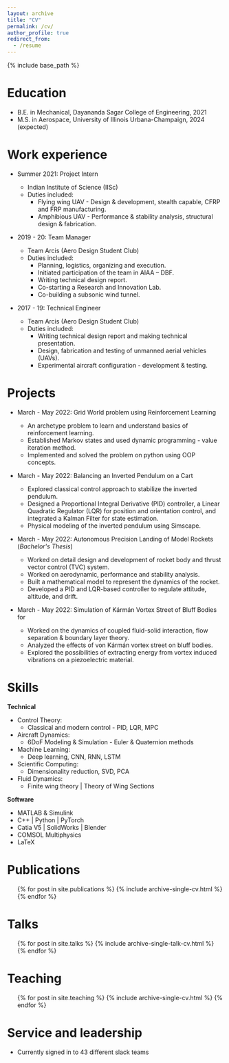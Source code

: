 ```yaml
---
layout: archive
title: "CV"
permalink: /cv/
author_profile: true
redirect_from:
  - /resume
---
```


{% include base_path %}

Education
======
* B.E. in Mechanical, Dayananda Sagar College of Engineering, 2021
* M.S. in Aerospace, University of Illinois Urbana-Champaign, 2024 (expected)
<!---* Ph.D in Version Control Theory, GitHub University, 2018 (expected)--->

Work experience
======
* Summer 2021: Project Intern
  * Indian Institute of Science (IISc)
  * Duties included: 
    - Flying wing UAV - Design & development, stealth capable, CFRP and FRP manufacturing.
    - Amphibious UAV - Performance & stability analysis, structural design & fabrication.

* 2019 - 20: Team Manager
  * Team Arcis (Aero Design Student Club)
  * Duties included: 
    - Planning, logistics, organizing and execution.
    - Initiated participation of the team in AIAA – DBF. 
    - Writing technical design report.
    - Co-starting a Research and Innovation Lab.
    - Co-building a subsonic wind tunnel.

* 2017 - 19: Technical Engineer
  * Team Arcis (Aero Design Student Club)
  * Duties included:  
    - Writing technical design report and making technical presentation.
    - Design, fabrication and testing of unmanned aerial vehicles (UAVs).
    - Experimental aircraft configuration - development & testing.

Projects
======
* March - May 2022: Grid World problem using Reinforcement Learning
  * An archetype problem to learn and understand basics of reinforcement learning.
  * Established Markov states and used dynamic programming - value iteration method.
  * Implemented and solved the problem on python using OOP concepts.

* March - May 2022: Balancing an Inverted Pendulum on a Cart
  * Explored classical control approach to stabilize the inverted pendulum.
  * Designed a Proportional Integral Derivative (PID) controller, a Linear Quadratic Regulator (LQR) for
    position and orientation control, and integrated a Kalman Filter for state estimation. 
  * Physical modeling of the inverted pendulum using Simscape.

* March - May 2022: Autonomous Precision Landing of Model Rockets  
  (*Bachelor's Thesis*)
  * Worked on detail design and development of rocket body and thrust vector control (TVC) system.
  * Worked on aerodynamic, performance and stability analysis.
  * Built a mathematical model to represent the dynamics of the rocket.
  * Developed a PID and LQR-based controller to regulate attitude, altitude, and drift.

* March - May 2022: Simulation of Kármán Vortex Street of Bluff Bodies for
  * Worked on the dynamics of coupled fluid-solid interaction, flow separation & boundary layer theory. 
  * Analyzed the effects of von Kármán vortex street on bluff bodies.
  * Explored the possibilities of extracting energy from vortex induced vibrations on a piezoelectric
    material.
  
Skills
======
**Technical**

* Control Theory:
  - Classical and modern control - PID, LQR, MPC
* Aircraft Dynamics:
  - 6DoF Modeling & Simulation - Euler & Quaternion methods
* Machine Learning:
  - Deep learning, CNN, RNN, LSTM
* Scientific Computing:
  - Dimensionality reduction, SVD, PCA
* Fluid Dynamics:
  - Finite wing theory $\vert$ Theory of Wing Sections

**Software**

* MATLAB & Simulink
* C++ $\vert$ Python $\vert$ PyTorch
* Catia V5 $\vert$ SolidWorks $\vert$ Blender
* COMSOL Multiphysics
* LaTeX

Publications
======
  <ul>{% for post in site.publications %}
    {% include archive-single-cv.html %}
  {% endfor %}</ul>
  
Talks
======
  <ul>{% for post in site.talks %}
    {% include archive-single-talk-cv.html %}
  {% endfor %}</ul>
  
Teaching
======
  <ul>{% for post in site.teaching %}
    {% include archive-single-cv.html %}
  {% endfor %}</ul>
  
Service and leadership
======
* Currently signed in to 43 different slack teams
